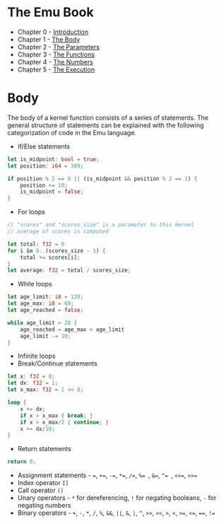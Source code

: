 # The Emu Book
- Chapter 0 - [Introduction](https://github.com/calebwin/emu/blob/master/book/introduction.md#the-emu-book)
- Chapter 1 - [The Body](https://github.com/calebwin/emu/blob/master/book/body.md#the-emu-book)
- Chapter 2 - [The Parameters](https://github.com/calebwin/emu/blob/master/book/parameters.md#the-emu-book)
- Chapter 3 - [The Functions](https://github.com/calebwin/emu/blob/master/book/functions.md#the-emu-book)
- Chapter 4 - [The Numbers](https://github.com/calebwin/emu/blob/master/book/numbers.md#the-emu-book)
- Chapter 5 - [The Execution](https://github.com/calebwin/emu/blob/master/book/execution.md#the-emu-book)

# Body
The body of a kernel function consists of a series of statements. The general structure of statements can be explained with the following categorization of code in the Emu language.
- If/Else statements
```rust
let is_midpoint: bool = true;
let position: i64 = 389;

if position % 2 == 0 || (is_midpoint && position % 2 == 1) {
	position += 10;
	is_midpoint = false;
}
```
- For loops
```rust
// "scores" and "scores_size" is a parameter to this kernel
// average of scores is computed

let total: f32 = 0
for i in 0..(scores_size - 1) {
	total += scores[i];
}
let average: f32 = total / scores_size;
```
- While loops
```rust
let age_limit: i8 = 120;
let age_max: i8 = 60;
let age_reached = false;

while age_limit > 20 {
	age_reached = age_max < age_limit
	age_limit -= 10;
}
```
- Infinite loops
- Break/Continue statements
```rust
let x: f32 = 0;
let dx: f32 = 1;
let x_max: f32 = 1 << 8;

loop {
	x += dx;
	if x > x_max { break; }
	if x > x_max/2 { continue; }
	x += dx/10;
}
```
- Return statements
```rust
return 0;
```
- Assignment statements - `=`, `+=`, `-=`, `*=`, `/=`, `%= `, `&=`, `^= `, `<<=`, `>>=`
- Index operator `[]`
- Call operator `()`
- Unary operators - `*` for dereferencing, `!` for negating booleans, `-` for negating numbers
- Binary operators - `+`, `-`, `*`, `/`, `%`, `&&`, `||`, `&`, `|`, `^`, `>>`, `<<`, `>`, `<`, `>=`, `<=`, `==`, `!=`
